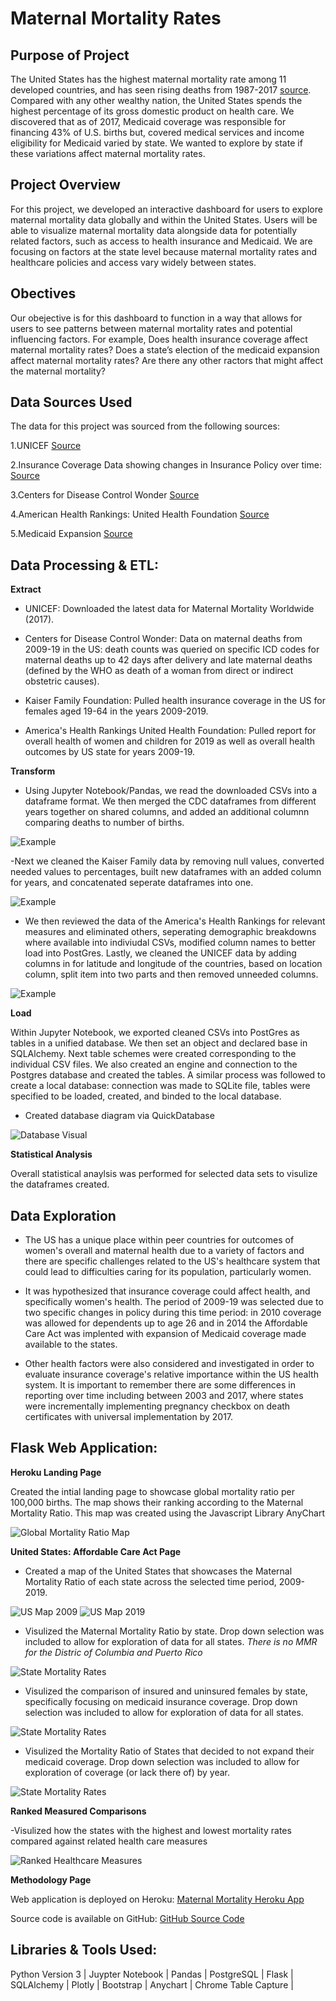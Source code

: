 # Maternal Mortality Rates #


## Purpose of Project ##


The United States has the highest maternal mortality rate among 11 developed countries, and has seen rising deaths from 1987-2017 [source](https://www.ajmc.com/view/us-ranks-worst-in-maternal-care-mortality-compared-with-10-other-developed-nations).  Compared with any other wealthy nation, the United States spends the highest percentage of its gross domestic product on health care.  We discovered that as of 2017, Medicaid coverage was responsible for financing 43% of U.S. births but, covered medical services and income eligibility for Medicaid varied by state.  We wanted to explore by state if these variations affect maternal mortality rates.


## Project Overview ##


For this project, we developed an interactive dashboard for users to explore maternal mortality data globally and within the United States. Users will be able to visualize maternal mortality data alongside data for potentially related factors, such as access to health insurance and Medicaid.
We are focusing on factors at the state level because maternal mortality rates and healthcare policies and access vary widely between states.

## Obectives ##


Our obejective is for this dashboard to function in a way that allows for users to see patterns between maternal mortality rates and potential influencing factors.
For example, Does health insurance coverage affect maternal mortality rates? Does a state’s election of the medicaid expansion affect maternal mortality rates?  Are there any other ractors that might affect the maternal mortality?


## Data Sources Used ##

The data for this project was sourced from the following sources:

1.UNICEF [Source](https://data.unicef.org/topic/maternal-health/maternal-mortality/)

2.Insurance Coverage Data showing changes in Insurance Policy over time: [Source](https://www.kff.org/womens-health-policy/fact-sheet/womens-health-insurance-coverage-fact-sheet)

3.Centers for Disease Control Wonder [Source](https://wonder.cdc.gov/)

4.American Health Rankings: United Health Foundation [Source](https://www.americashealthrankings.org/explore/annual/measure/Outcomes/state/ALL)

5.Medicaid Expansion [Source](https://data.medicaid.gov/Enrollment/State-Medicaid-and-CHIP-Applications-Eligibility-D/n5ce-jxme/data) 


## Data Processing & ETL: ##

**Extract**

- UNICEF:    Downloaded the latest data for Maternal Mortality Worldwide (2017).

- Centers for Disease Control Wonder:    Data on maternal deaths from 2009-19 in the US: death counts was queried on specific ICD codes for maternal deaths up to 42 days after delivery and late maternal deaths (defined by the WHO as death of a woman from direct or indirect obstetric causes).

- Kaiser Family Foundation:    Pulled health insurance coverage in the US for females aged 19-64 in the years 2009-2019.

- America's Health Rankings United Health Foundation:    Pulled report for overall health of women and children for 2019 as well as overall health outcomes by US state for years 2009-19.

**Transform**

- Using Jupyter Notebook/Pandas, we read the downloaded CSVs into a dataframe format.  We then merged the CDC dataframes from different years together on shared columns, and added an additional columnn comparing deaths to number of births.  

![Example]()

-Next we cleaned the Kaiser Family data by removing null values, converted needed values to percentages, built new dataframes with an added column for years, and concatenated seperate dataframes into one.

![Example]()

- We then reviewed the data of the America's Health Rankings for relevant measures and eliminated others, seperating demographic breakdowns where available into indiviudal CSVs, modified column names to better load into PostGres.  Lastly, we cleaned the UNICEF data by adding columns in for latitude and longitude of the countries, based on location column, split item into two parts and then removed unneeded columns.

![Example]()


**Load**

Within Jupyter Notebook, we exported cleaned CSVs into PostGres as tables in a unified database.  We then set an object and declared base in SQLAlchemy.  Next  table schemes were created corresponding to the individual CSV files.  We also created an engine and connection to the Postgres database and created the tables. A similar process was followed to create a local database: connection was made to SQLite file, tables were specified to be loaded, created, and binded to the local database.

- Created database diagram via QuickDatabase

![Database Visual](/ETL/Resources/QuickDBD_ERD.png)

 
**Statistical Analysis**

Overall statistical anaylsis was performed for selected data sets to visulize the dataframes created.

## Data Exploration ##

- The US has a unique place within peer countries for outcomes of women's overall and maternal health due to a variety of factors and there are specific challenges related to the US's healthcare system that could lead to difficulties caring for its population, particularly women.

- It was hypothesized that insurance coverage could affect health, and specifically women's health.  The period of 2009-19 was selected due to two specific changes in policy during this time period: in 2010 coverage was allowed for dependents up to age 26 and in 2014 the Affordable Care Act was implented with expansion of Medicaid coverage made available to the states.

- Other health factors were also considered and investigated in order to evaluate insurance coverage's relative importance within the US health system.  It is important to remember there are some differences in reporting over time including between 2003 and 2017, where states were incrementally implementing pregnancy checkbox on death certificates with universal implementation by 2017.


## Flask Web Application: ##

**Heroku Landing Page**

Created the intial landing page to showcase global mortality ratio per 100,000 births.  The map shows their ranking according to the Maternal Mortality Ratio.  This map was created using the Javascript Library AnyChart

![Global Mortality Ratio Map](/ETL/Resources/Global_Map.JPG)

**United States: Affordable Care Act Page**

- Created a map of the United States that showcases the Maternal Mortality Ratio of each state across the selected time period, 2009-2019.

![US Map 2009](/ETL/Resources/US_2009.PNG)
![US Map 2019](/ETL/Resources/US_2019.PNG)

- Visulized the Maternal Mortality Ratio by state.  Drop down selection was included to allow for exploration of data for all states.  *There is no MMR for the Distric of Columbia and Puerto Rico*

![State Mortality Rates](/ETL/Resources/State_Comparison.PNG)

- Visulized the comparison of insured and uninsured females by state, specifically focusing on medicaid insurance coverage.  Drop down selection was included to allow for exploration of data for all states.

![State Mortality Rates](/ETL/Resources/Comparison_of_Medicaid_Coverage.PNG)

- Visulized the Mortality Ratio of States that decided to not expand their medicaid coverage.  Drop down selection was included to allow for exploration of coverage (or lack there of) by year.

![State Mortality Rates](/ETL/Resources/MMR_No_Expansion.JPG)

**Ranked Measured Comparisons**

-Visulized how the states with the highest and lowest mortality rates compared against related health care measures

![Ranked Healthcare Measures]()

**Methodology Page**



Web application is deployed on Heroku: [Maternal Mortality Heroku App](https://maternal-mortality-project.herokuapp.com/)

Source code is available on GitHub: [GitHub Source Code](https://github.com/abpuccini/project2-maternal-mortality)


 ## Libraries & Tools Used: ## 
 Python Version 3 |
 Juypter Notebook |
 Pandas |
 PostgreSQL |
 Flask |
 SQLAlchemy |
 Plotly |
 Bootstrap |
 Anychart |
 Chrome Table Capture |


